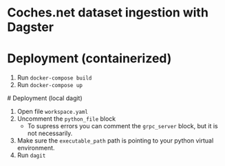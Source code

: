 # Coches.net dataset ingestion with Dagster

# Deployment (containerized)
1. Run `docker-compose build`
2. Run `docker-compose up`

# Deployment (local dagit)
1. Open file `workspace.yaml`
2. Uncomment the `python_file` block
    - To supress errors you can comment the `grpc_server` block, but it is not necessarily.
3. Make sure the `executable_path` path is pointing to your python virtual environment.
4. Run `dagit`